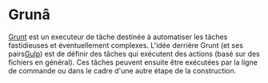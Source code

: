 # Grunâ

[Grunt](http://gruntjs.com/) est un executeur de tâche destinée à automatiser les tâches fastidieuses et éventuellement complexes. L'idée derrière Grunt (et ses pairs[Gulp](GULP.md)) est de définir des tâches qui exécutent des actions (basé sur des fichiers en général). Ces tâches peuvent ensuite être exécutées par la ligne de commande ou dans le cadre d'une autre étape de la construction.
